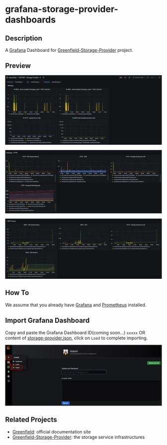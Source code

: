 # grafana-storage-provider-dashboards 

## Description
A [Grafana](https://grafana.com/) Dashboard for [Greenfield-Storage-Provider](https://github.com/bnb-chain/greenfield-storage-provider) project.

## Preview

![1](../../../asset/05-grafana-overview-1.png "Storage Provider View Screenshot")

![2](../../../asset/05-grafana-overview-2.png "Storage Provider View Screenshot")

![3](../../../asset/05-grafana-overview-3.png "Storage Provider View Screenshot")

## How To

We assume that you already have [Grafana](https://grafana.com/) and [Prometheus](https://prometheus.io/) installed.

## Import Grafana Dashboard
Copy and paste the Grafana Dashboard ID(coming soon...) `xxxxx` OR content of [storage-provider.json](dashboards/storage-provider.json), click on `Load` to complete importing.

![import](../../../asset/05-grafana-import.jpg)

## Related Projects
- [Greenfield](https://greenfield.bnbchain.org/docs/guide/): official documentation site
- [Greenfield-Storage-Provider](https://github.com/bnb-chain/greenfield-storage-provider): the storage service infrastructures
